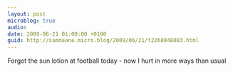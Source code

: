 ```yaml
---
layout: post
microblog: true
audio: 
date: 2009-06-21 01:00:00 +0100
guid: http://samdeane.micro.blog/2009/06/21/t2268048083.html
---
```

Forgot the sun lotion at football today - now I hurt in more ways than usual

